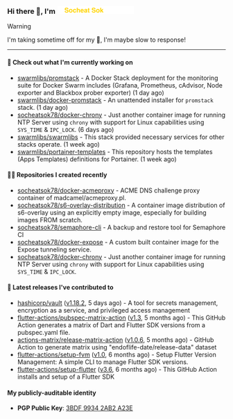 <h3>
   Hi there 👋,
   I'm <a href="#"><img src="assets/branding.svg" width="177" height="18"></a>
</h3>

> [!WARNING]
> I'm taking sometime off for my 👶, I'm maybe slow to response!

---
#### 👷 Check out what I'm currently working on

- [swarmlibs/promstack](https://github.com/swarmlibs/promstack) - A Docker Stack deployment for the monitoring suite for Docker Swarm includes (Grafana, Prometheus, cAdvisor, Node exporter and Blackbox prober exporter) (1 day ago)
- [swarmlibs/docker-promstack](https://github.com/swarmlibs/docker-promstack) - An unattended installer for `promstack` stack. (1 day ago)
- [socheatsok78/docker-chrony](https://github.com/socheatsok78/docker-chrony) - Just another container image for running NTP Server using `chrony` with support for Linux capabilities using `SYS_TIME` &amp; `IPC_LOCK`. (6 days ago)
- [swarmlibs/swarmlibs](https://github.com/swarmlibs/swarmlibs) - This stack provided necessary services for other stacks operate. (1 week ago)
- [swarmlibs/portainer-templates](https://github.com/swarmlibs/portainer-templates) - This repository hosts the templates (Apps Templates) definitions for Portainer. (1 week ago)

#### 👨‍💻 Repositories I created recently

- [socheatsok78/docker-acmeproxy](https://github.com/socheatsok78/docker-acmeproxy) - ACME DNS challenge proxy container of madcamel/acmeproxy.pl.
- [socheatsok78/s6-overlay-distribution](https://github.com/socheatsok78/s6-overlay-distribution) - A container image distribution of s6-overlay using an explicitly empty image, especially for building images FROM scratch.
- [socheatsok78/semaphore-cli](https://github.com/socheatsok78/semaphore-cli) - A backup and restore tool for Semaphore CI
- [socheatsok78/docker-expose](https://github.com/socheatsok78/docker-expose) - A custom built container image for the Expose tunneling service.
- [socheatsok78/docker-chrony](https://github.com/socheatsok78/docker-chrony) - Just another container image for running NTP Server using `chrony` with support for Linux capabilities using `SYS_TIME` &amp; `IPC_LOCK`.

#### 🚀 Latest releases I've contributed to

- [hashicorp/vault](https://github.com/hashicorp/vault) ([v1.18.2](https://github.com/hashicorp/vault/releases/tag/v1.18.2), 5 days ago) - A tool for secrets management, encryption as a service, and privileged access management
- [flutter-actions/pubspec-matrix-action](https://github.com/flutter-actions/pubspec-matrix-action) ([v1.3](https://github.com/flutter-actions/pubspec-matrix-action/releases/tag/v1.3), 5 months ago) - This GitHub Action generates a matrix of Dart and Flutter SDK versions from a pubspec.yaml file.
- [actions-matrix/release-matrix-action](https://github.com/actions-matrix/release-matrix-action) ([v1.0.6](https://github.com/actions-matrix/release-matrix-action/releases/tag/v1.0.6), 5 months ago) - GitHub Action to generate matrix using &#34;endoflife-date/release-data&#34; dataset
- [flutter-actions/setup-fvm](https://github.com/flutter-actions/setup-fvm) ([v1.0](https://github.com/flutter-actions/setup-fvm/releases/tag/v1.0), 6 months ago) - Setup Flutter Version Management: A simple CLI to manage Flutter SDK versions.
- [flutter-actions/setup-flutter](https://github.com/flutter-actions/setup-flutter) ([v3.6](https://github.com/flutter-actions/setup-flutter/releases/tag/v3.6), 6 months ago) - This GitHub Action installs and setup of a Flutter SDK

#### My publicly-auditable identity
   - **PGP Public Key**: [3BDF 9934 2AB2 A23E](https://keyserver.ubuntu.com/pks/lookup?search=73E235BAB2858AF5EBBBD4063BDF99342AB2A23E&fingerprint=on&options=mr&op=index)
